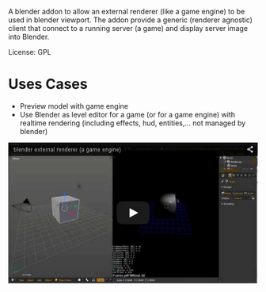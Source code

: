 A blender addon to allow an external renderer (like a game engine) to be used in blender viewport. The addon provide a generic (renderer agnostic) client that connect to a running server (a game) and display server image into Blender.

License: GPL

# Uses Cases

* Preview model with game engine
* Use Blender as level editor for a game (or for a game engine) with realtime rendering (including effects, hud, entities,... not managed by blender)

[![blender external renderer (a game engine)](youtube_img.png)](http://www.youtube.com/watch?v=3pQd65_dkeM)
